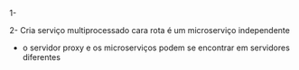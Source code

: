 
1- 

2- Cria serviço multiprocessado cara rota é um microserviço independente
   - o servidor proxy e os microserviços podem se encontrar em servidores diferentes
